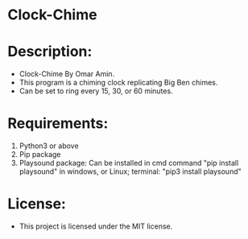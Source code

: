 # Clock-Chime
# Description:
 - Clock-Chime By Omar Amin.
 - This program is a chiming clock replicating Big Ben chimes.
 - Can be set to ring every 15, 30, or 60 minutes.

# Requirements:
 1. Python3 or above
 2. Pip package
 3. Playsound package: Can be installed in cmd command "pip install playsound" in windows, or Linux; terminal: "pip3 install playsound"

# License:
  - This project is licensed under the MIT license.
